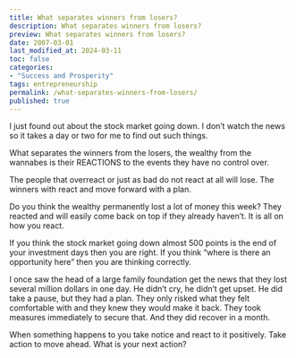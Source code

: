 ```yaml
---
title: What separates winners from losers?
description: What separates winners from losers?
preview: What separates winners from losers?
date: 2007-03-01
last_modified_at: 2024-03-11
toc: false
categories:
- "Success and Prosperity"
tags: entrepreneurship
permalink: /what-separates-winners-from-losers/
published: true
---
```

I just found out about the stock market going down.  I don’t watch the news so it takes a day or two for me to find out such things.

What separates the winners from the losers, the wealthy from the wannabes is their REACTIONS to the events they have no control over.

The people that overreact or just as bad do not react at all will lose.  The winners with react and move forward with a plan.

Do you think the wealthy permanently lost a lot of money this week?  They reacted and will easily come back on top if they already haven’t.  It is all on how you react.

If you think the stock market going down almost 500 points is the end of your investment days then you are right.  If you think “where is there an opportunity here” then you are thinking correctly.

I once saw the head of a large family foundation get the news that they lost several million dollars in one day.  He didn’t cry, he didn’t get upset.  He did take a pause, but they had a plan.  They only risked what they felt comfortable with and they knew they would make it back.  They took measures immediately to secure that.  And they did recover in a month.

When something happens to you take notice and react to it positively.  Take action to move ahead.  What is your next action?